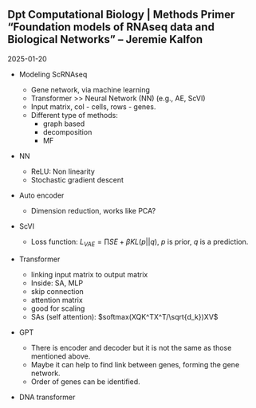 ## Dpt Computational Biology | Methods Primer “Foundation models of RNAseq data and Biological Networks” – Jeremie Kalfon

2025-01-20

- Modeling ScRNAseq
  - Gene network, via machine learning
  - Transformer >> Neural Network (NN) (e.g., AE, ScVI)
  - Input matrix, col - cells, rows - genes.
  - Different type of methods:
    - graph based
    - decomposition
    - MF

- NN
  - ReLU: Non linearity
  - Stochastic gradient descent 

- Auto encoder
  - Dimension reduction, works like PCA?

- ScVI
  - Loss function: $L_{VAE} = \prod{SE} + \beta KL(p\vert\vert q)$, $p$ is prior, $q$ is a prediction.

- Transformer
  - linking input matrix to output matrix
  - Inside: SA, MLP 
  - skip connection
  - attention matrix
  - good for scaling
  - SAs (self attention): $softmax(XQK^TX^T/\sqrt{d_k})XV$

- GPT
  - There is encoder and decoder but it is not the same as those mentioned above.
  - Maybe it can help to find link between genes, forming the gene network.
  - Order of genes can be identified.

- DNA transformer